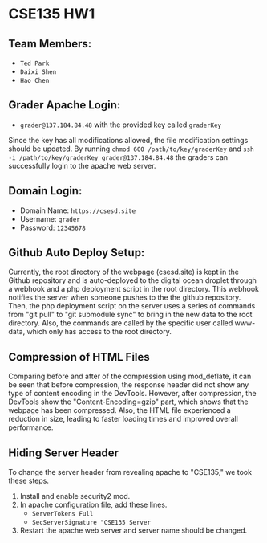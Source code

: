 # CSE135 HW1

## Team Members:

* `Ted Park`
* `Daixi Shen`
* `Hao Chen`

## Grader Apache Login:

* `grader@137.184.84.48` with the provided key called `graderKey`

Since the key has all modifications allowed, the file modification settings should be updated. 
By running `chmod 600 /path/to/key/graderKey` and `ssh -i /path/to/key/graderKey grader@137.184.84.48` the graders can successfully login to the apache web server.

## Domain Login:

* Domain Name: `https://csesd.site`
* Username: `grader`   
* Password: `12345678`

## Github Auto Deploy Setup:

Currently, the root directory of the webpage (csesd.site) is kept in the Github repository
and is auto-deployed to the digital ocean droplet through a webhook and a php deployment script
in the root directory. This webhook notifies the server when someone pushes to the the github
repository. Then, the php deployment script on the server uses a series of commands from
"git pull" to "git submodule sync" to bring in the new data to the root directory. Also, 
the commands are called by the specific user called www-data, which only has access to the
root directory. 

## Compression of HTML Files

Comparing before and after of the compression using mod_deflate, it can be seen that before compression, the response header did not show any type of content encoding in the DevTools. However, after compression, the DevTools show the "Content-Encoding=gzip" part, which shows that the webpage has
been compressed. Also, the HTML file experienced a reduction in size, leading to faster loading times and improved overall performance. 

## Hiding Server Header

To change the server header from revealing apache to "CSE135," we took these steps.

1. Install and enable security2 mod.
2. In apache configuration file, add these lines.
    * `ServerTokens Full`
    * `SecServerSignature "CSE135 Server`
3. Restart the apache web server and server name should be changed.


